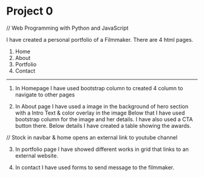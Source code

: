 # Project 0

// Web Programming with Python and JavaScript

I have created a personal portfolio of a Filmmaker. There are 4 html pages.

1. Home
2. About
3. Portfolio
4. Contact

-----------

1. In Homepage I have used bootstrap column to created 4 column to navigate to other pages

2. In About page I have used a image in the background of hero section with a Intro Text & color overlay in the image
Below that I have used bootstrap column for the image and her details. I have also used a CTA button there.
Below details I have created a table showing the awards.

// Stock in navbar & home opens an external link to youtube channel

3. In portfolio page I have showed different works in grid that links to an external website.

4. In contact I have used forms to send message to the filmmaker.
